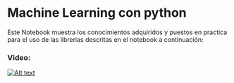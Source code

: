 # Machine Learning con python
Este Notebook muestra los conocimientos adquiridos y puestos en practica para el uso de las librerias descritas en el notebook a continuación:

### Video:

[![Alt text](https://img.youtube.com/vi/F6SUuFPAmAQ/0.jpg)](https://www.youtube.com/watch?v=F6SUuFPAmAQ)

